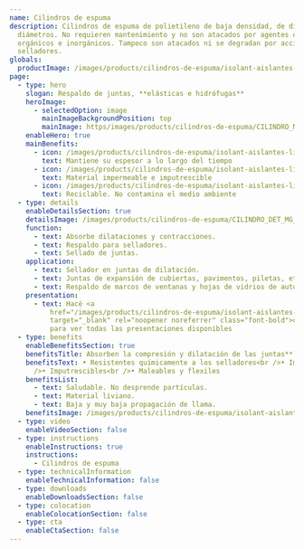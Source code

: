 ```yaml
---
name: Cilindros de espuma
description: Cilindros de espuma de polietileno de baja densidad, de diferentes
  diámetros. No requieren mantenimiento y no son atacados por agentes químicos,
  orgánicos e inorgánicos. Tampoco son atacados ni se degradan por acción de
  selladores.
globals:
  productImage: /images/products/cilindros-de-espuma/isolant-aislantes-linea-otros-usos-cilindros-de-espuma-producto-rollo.png
page:
  - type: hero
    slogan: Respaldo de juntas, **elásticas e hidrófugas**
    heroImage:
      - selectedOption: image
        mainImageBackgroundPosition: top
        mainImage: https/images/products/cilindros-de-espuma/CILINDRO_MG_5017_rtfpze.jpg
    enableHero: true
    mainBenefits:
      - icon: /images/products/cilindros-de-espuma/isolant-aislantes-linea-otros-usos-cilindros-de-espuma-beneficio-1.svg
        text: Mantiene su espesor a lo largo del tiempo
      - icon: /images/products/cilindros-de-espuma/isolant-aislantes-linea-otros-usos-cilindros-de-espuma-beneficio-2.svg
        text: Material impermeable e imputrescible
      - icon: /images/products/cilindros-de-espuma/isolant-aislantes-linea-otros-usos-cilindros-de-espuma-beneficio-3.svg
        text: Reciclable. No contamina el medio ambiente
  - type: details
    enableDetailsSection: true
    detailsImage: /images/products/cilindros-de-espuma/CILINDRO_DET_MG_5258_w7wvoz.jpg
    function:
      - text: Absorbe dilataciones y contracciones.
      - text: Respaldo para selladores.
      - text: Sellado de juntas.
    application:
      - text: Sellador en juntas de dilatación.
      - text: Juntas de expansión de cubiertas, pavimentos, piletas, etc.
      - text: Respaldo de marcos de ventanas y hojas de vidrios de auto.
    presentation:
      - text: Hacé <a
          href="/images/products/cilindros-de-espuma/isolant-aislantes-linea-otros-usos-cilindros-de-espuma-presentaciones.png"
          target="_blank" rel="noopener noreferrer" class="font-bold">click acá</a>
          para ver todas las presentaciones disponibles
  - type: benefits
    enableBenefitsSection: true
    benefitsTitle: Absorben la compresión y dilatación de las juntas**
    benefitsText: • Resistentes químicamente a los selladores<br />• Impermeable<br
      />• Imputrescibles<br />• Maleables y flexiles
    benefitsList:
      - text: Saludable. No desprende partículas.
      - text: Material liviano.
      - text: Baja y muy baja propagación de llama.
    benefitsImage: /images/products/cilindros-de-espuma/isolant-aislantes-linea-otros-usos-cilindros-de-espuma-beneficio-exclusivo.jpg
  - type: video
    enableVideoSection: false
  - type: instructions
    enableInstructions: true
    instructions:
      - Cilindros de espuma
  - type: technicalInformation
    enableTechnicalInformation: false
  - type: downloads
    enableDownloadsSection: false
  - type: colocation
    enableColocationSection: false
  - type: cta
    enableCtaSection: false
---
```


